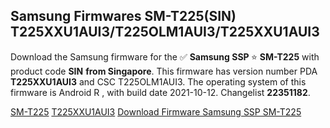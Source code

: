 <h2>Samsung Firmwares SM-T225(SIN) T225XXU1AUI3/T225OLM1AUI3/T225XXU1AUI3</h2>
Download the Samsung firmware for the ✅ <strong>Samsung SSP </strong> ⭐ <strong>SM-T225</strong> with product code <strong>SIN</strong> <strong> from Singapore</strong>. This firmware has version number PDA <strong>T225XXU1AUI3</strong> and CSC T225OLM1AUI3. The operating system of this firmware is Android R , with build date 2021-10-12. Changelist <strong>22351182</strong>.


[SM-T225](https://samfirm.shop/samsung/model/SM-T225)
[T225XXU1AUI3](https://samfirm.shop/samsung/pda/T225XXU1AUI3)
[Download Firmware Samsung SSP SM-T225](https://samfirm.shop/samsung/firmware/464131)
